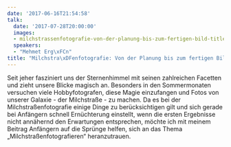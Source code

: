```yaml
---
date: '2017-06-16T21:54:58'
talk:
  date: '2017-07-28T20:00:00'
  images:
  - milchstrassenfotografie-von-der-planung-bis-zum-fertigen-bild-title.jpg
  speakers:
  - "Mehmet Erg\xFCn"
title: "Milchstra\xDFenfotografie: Von der Planung bis zum fertigen Bild"
---
```

Seit jeher fasziniert uns der Sternenhimmel mit seinen zahlreichen Facetten und zieht unsere Blicke magisch an. Besonders in den Sommermonaten versuchen viele Hobbyfotografen, diese Magie einzufangen und Fotos von unserer Galaxie - der Milchstraße - zu machen. Da es bei der Milchstraßenfotografie einige Dinge zu berücksichtigen gilt und sich gerade bei Anfängern schnell Ernüchterung einstellt, wenn die ersten Ergebnisse nicht annähernd den Erwartungen entsprechen, möchte ich mit meinem Beitrag Anfängern auf die Sprünge helfen, sich an das Thema „Milchstraßenfotografieren“ heranzutrauen.

